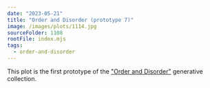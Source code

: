 ```yaml
---
date: "2023-05-21"
title: "Order and Disorder (prototype 7)"
image: /images/plots/1114.jpg
sourceFolder: 1108
rootFile: index.mjs
tags:
  - order-and-disorder
---
```


This plot is the first prototype of the ["Order and Disorder"](/plots/tags/order-and-disorder) generative collection.